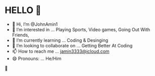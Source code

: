  # HELLO 👋
- 👋 Hi, I’m @JohnAmin1
- 👀 I’m interested in ... Playing Sports, Video games, Going Out With Friends, 
- 🌱 I’m currently learning ... Coding & Desinging
- 💞️ I’m looking to collaborate on ... Getting Better At Coding
- 📫 How to reach me ... jamin3333@icloud.com
- 😄 Pronouns: ... He/Him
  
<!---
JohnAmin1/JohnAmin1 is a ✨ special ✨ repository because its `README.md` (this file) appears on your GitHub profile.
You can click the Preview link to take a look at your changes.
--->
🤠 
